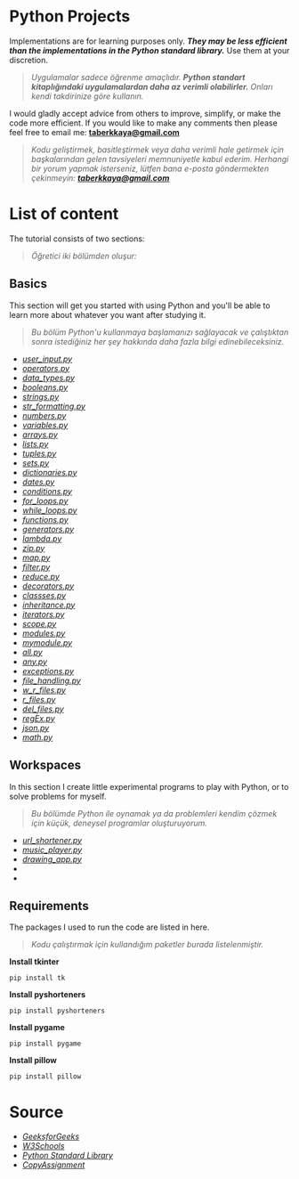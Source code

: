 # Python Projects

Implementations are for learning purposes only. ***They may be less efficient than the implementations in the Python standard library.*** Use them at your discretion.

>*Uygulamalar sadece öğrenme amaçlıdır. ***Python standart kitaplığındaki uygulamalardan daha az verimli olabilirler.*** Onları kendi takdirinize göre kullanın.*

I would gladly accept advice from others to improve, simplify, or make the code more efficient. If you would like to make any comments then please feel free to email me: **<taberkkaya@gmail.com>**

>*Kodu geliştirmek, basitleştirmek veya daha verimli hale getirmek için başkalarından gelen tavsiyeleri memnuniyetle kabul ederim. Herhangi bir yorum yapmak isterseniz, lütfen bana e-posta göndermekten çekinmeyin: **<taberkkaya@gmail.com>***

# List of content

The tutorial consists of two sections:

>*Öğretici iki bölümden oluşur:*

## Basics

This section will get you started with using Python and you'll be able to learn more about whatever you want after studying it.

>*Bu bölüm Python'u kullanmaya başlamanızı sağlayacak ve çalıştıktan sonra istediğiniz her şey hakkında daha fazla bilgi edinebileceksiniz.*

* *[user_input.py](https://github.com/taberkkaya/Python/blob/main/Basics/user_input.py)*
* *[operators.py](https://github.com/taberkkaya/Python/blob/main/Basics/operators.py)*
* *[data_types.py](https://github.com/taberkkaya/Python/blob/main/Basics/data_types.py)*
* *[booleans.py](https://github.com/taberkkaya/Python/blob/main/Basics/booleans.py)*
* *[strings.py](https://github.com/taberkkaya/Python/blob/main/Basics/strings.py)*
* *[str_formatting.py](https://github.com/taberkkaya/Python/blob/main/Basics/str_formatting.py)*
* *[numbers.py](https://github.com/taberkkaya/Python/blob/main/Basics/numbers.py)*
* *[variables.py](https://github.com/taberkkaya/Python/blob/main/Basics/variables.py)*
* *[arrays.py](https://github.com/taberkkaya/Python/blob/main/Basics/arrays.py)*
* *[lists.py](https://github.com/taberkkaya/Python/blob/main/Basics/lists.py)*
* *[tuples.py](https://github.com/taberkkaya/Python/blob/main/Basics/tuples.py)*
* *[sets.py](https://github.com/taberkkaya/Python/blob/main/Basics/sets.py)*
* *[dictionaries.py](https://github.com/taberkkaya/Python/blob/main/Basics/dictionaries.py)*
* *[dates.py](https://github.com/taberkkaya/Python/blob/main/Basics/dates.py)*
* *[conditions.py](https://github.com/taberkkaya/Python/blob/main/Basics/conditions.py)*
* *[for_loops.py](https://github.com/taberkkaya/Python/blob/main/Basics/for_loops.py)*
* *[while_loops.py](https://github.com/taberkkaya/Python/blob/main/Basics/while_loops.py)*
* *[functions.py](https://github.com/taberkkaya/Python/blob/main/Basics/functions.py)*
* *[generators.py](https://github.com/taberkkaya/Python/blob/main/Basics/generators.py)*
* *[lambda.py](https://github.com/taberkkaya/Python/blob/main/Basics/lambda.py)*
* *[zip.py](https://github.com/taberkkaya/Python/blob/main/Basics/zip.py)*
* *[map.py](https://github.com/taberkkaya/Python/blob/main/Basics/map.py)*
* *[filter.py](https://github.com/taberkkaya/Python/blob/main/Basics/filter.py)*
* *[reduce.py](https://github.com/taberkkaya/Python/blob/main/Basics/reduce.py)*
* *[decorators.py](https://github.com/taberkkaya/Python/blob/main/Basics/decorators.py)*
* *[classses.py](https://github.com/taberkkaya/Python/blob/main/Basics/classses.py)*
* *[inheritance.py](https://github.com/taberkkaya/Python/blob/main/Basics/inheritance.py)*
* *[iterators.py](https://github.com/taberkkaya/Python/blob/main/Basics/iterators.py)*
* *[scope.py](https://github.com/taberkkaya/Python/blob/main/Basics/scope.py)*
* *[modules.py](https://github.com/taberkkaya/Python/blob/main/Basics/modules.py)*
* *[mymodule.py](https://github.com/taberkkaya/Python/blob/main/Basics/mymodule.py)*
* *[all.py](https://github.com/taberkkaya/Python/blob/main/Basics/all.py)*
* *[any.py](https://github.com/taberkkaya/Python/blob/main/Basics/any.py)*
* *[exceptions.py](https://github.com/taberkkaya/Python/blob/main/Basics/exceptions.py)*
* *[file_handling.py](https://github.com/taberkkaya/Python/blob/main/Basics/file_handling.py)*
* *[w_r_files.py](https://github.com/taberkkaya/Python/blob/main/Basics/w_r_files.py)*
* *[r_files.py](https://github.com/taberkkaya/Python/blob/main/Basics/r_files.py)*
* *[del_files.py](https://github.com/taberkkaya/Python/blob/main/Basics/del_files.py)*
* *[regEx.py](https://github.com/taberkkaya/Python/blob/main/Basics/regEx.py)*
* *[json.py](https://github.com/taberkkaya/Python/blob/main/Basics/json.py)*
* *[math.py](https://github.com/taberkkaya/Python/blob/main/Basics/math.py)*

## Workspaces

In this section I create little experimental programs to play with Python, or to solve problems for myself.

>*Bu bölümde Python ile oynamak ya da problemleri kendim çözmek için küçük, deneysel programlar oluşturuyorum.*

* *[url_shortener.py](https://github.com/taberkkaya/Python/blob/main/Workspaces/url_shortener.py)*
* *[music_player.py](https://github.com/taberkkaya/Python/blob/main/Workspaces/music_player.py)*
* *[drawing_app.py](https://github.com/taberkkaya/Python/blob/main/Workspaces/drawing_app.py)*
* 
*

## Requirements

The packages I used to run the code are listed in here.

>*Kodu çalıştırmak için kullandığım paketler burada listelenmiştir.*

**Install tkinter**

```
pip install tk
```

**Install pyshorteners**

```
pip install pyshorteners
```

**Install pygame**

```
pip install pygame
```

**Install pillow**

```
pip install pillow
```
# Source

* *[GeeksforGeeks](https://www.geeksforgeeks.org/python-programming-language/?ref=shm)*
* *[W3Schools](https://www.w3schools.com/python/default.asp)*
* *[Python Standard Library](https://docs.python.org/3/library/)*
* *[CopyAssignment](https://copyassignment.com/)*